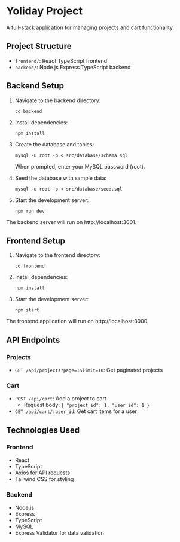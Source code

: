# Yoliday Project

A full-stack application for managing projects and cart functionality.

## Project Structure

- `frontend/`: React TypeScript frontend
- `backend/`: Node.js Express TypeScript backend

## Backend Setup

1. Navigate to the backend directory:

   ```
   cd backend
   ```

2. Install dependencies:

   ```
   npm install
   ```

3. Create the database and tables:

   ```
   mysql -u root -p < src/database/schema.sql
   ```

   When prompted, enter your MySQL password (root).

4. Seed the database with sample data:

   ```
   mysql -u root -p < src/database/seed.sql
   ```

5. Start the development server:
   ```
   npm run dev
   ```

The backend server will run on http://localhost:3001.

## Frontend Setup

1. Navigate to the frontend directory:

   ```
   cd frontend
   ```

2. Install dependencies:

   ```
   npm install
   ```

3. Start the development server:
   ```
   npm start
   ```

The frontend application will run on http://localhost:3000.

## API Endpoints

### Projects

- `GET /api/projects?page=1&limit=10`: Get paginated projects

### Cart

- `POST /api/cart`: Add a project to cart
  - Request body: `{ "project_id": 1, "user_id": 1 }`
- `GET /api/cart/:user_id`: Get cart items for a user

## Technologies Used

### Frontend

- React
- TypeScript
- Axios for API requests
- Tailwind CSS for styling

### Backend

- Node.js
- Express
- TypeScript
- MySQL
- Express Validator for data validation
